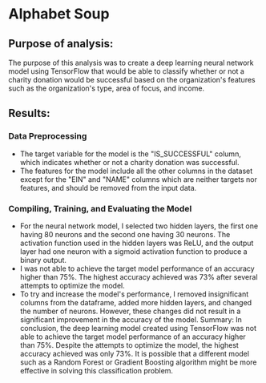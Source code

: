 # Alphabet Soup

## Purpose of analysis:
The purpose of this analysis was to create a deep learning neural network model using TensorFlow that would be able to classify whether or not a charity donation would be successful based on the organization's features such as the organization's type, area of focus, and income.

## Results:
### Data Preprocessing
* The target variable for the model is the "IS_SUCCESSFUL" column, which indicates whether or not a charity donation was successful.
* The features for the model include all the other columns in the dataset except for the "EIN" and "NAME" columns which are neither targets nor features, and should be removed from the input data.
### Compiling, Training, and Evaluating the Model
* For the neural network model, I selected two hidden layers, the first one having 80 neurons and the second one having 30 neurons. The activation function used in the hidden layers was ReLU, and the output layer had one neuron with a sigmoid activation function to produce a binary output.
* I was not able to achieve the target model performance of an accuracy higher than 75%. The highest accuracy achieved was 73% after several attempts to optimize the model.
* To try and increase the model's performance, I removed insignificant columns from the dataframe, added more hidden layers, and changed the number of neurons. However, these changes did not result in a significant improvement in the accuracy of the model.
Summary:
In conclusion, the deep learning model created using TensorFlow was not able to achieve the target model performance of an accuracy higher than 75%. Despite the attempts to optimize the model, the highest accuracy achieved was only 73%. It is possible that a different model such as a Random Forest or Gradient Boosting algorithm might be more effective in solving this classification problem.
